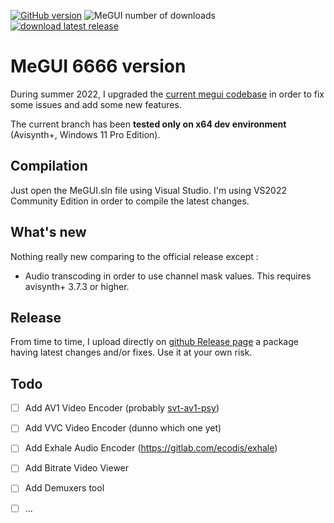 [![GitHub version](https://img.shields.io/github/v/release/Kurtnoise-zeus/megui)](https://github.com/Kurtnoise-zeus/megui/)
![MeGUI number of downloads](https://img.shields.io/github/downloads/kurtnoise-zeus/megui/latest/total.svg)
[![download latest release](https://img.shields.io/badge/Megui-download-green?style=flat)](https://github.com/Kurtnoise-zeus/megui/releases/latest) 


# MeGUI 6666 version

During summer 2022, I upgraded the [current megui codebase](https://sourceforge.net/p/megui/code/HEAD/tree/megui/trunk/) in order to fix some issues and add some new features. 

The current branch has been **tested only on x64 dev environment** (Avisynth+, Windows 11 Pro Edition).


## Compilation

Just open the MeGUI.sln file using Visual Studio. I'm using VS2022 Community Edition in order to compile the latest changes.

## What's new

Nothing really new comparing to the official release except :
- Audio transcoding in order to use channel mask values. This requires avisynth+ 3.7.3 or higher.

## Release

From time to time, I upload directly on [github Release page](https://github.com/Kurtnoise-zeus/megui/releases) a package having latest changes and/or fixes. Use it at your own risk.

## Todo

- [ ] Add AV1 Video Encoder (probably [svt-av1-psy](https://github.com/gianni-rosato/svt-av1-psy))
- [ ] Add VVC Video Encoder (dunno which one yet)
- [ ] Add Exhale Audio Encoder (https://gitlab.com/ecodis/exhale)
- [ ] Add Bitrate Video Viewer
- [ ] Add Demuxers tool
- [ ] ...


